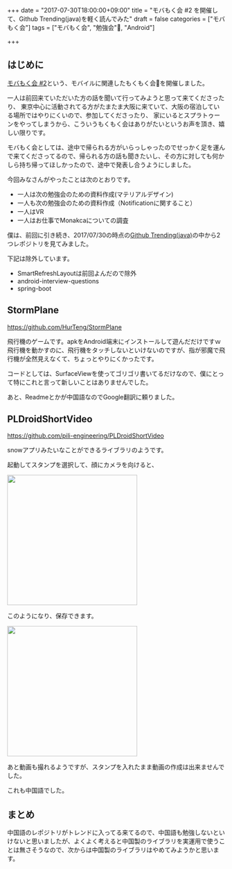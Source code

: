 +++
date = "2017-07-30T18:00:00+09:00"
title = "モバもく会 #2 を開催して、Github Trending(java)を軽く読んでみた"
draft = false
categories = ["モバもく会"]
tags = ["モバもく会", "勉強会", "Android"]

+++


## はじめに

<a  target="_blank" href="https://connpass.com/event/62526/" >モバもく会 #2</a>という、モバイルに関連したもくもく会を開催しました。

一人は前回来ていただいた方の話を聞いて行ってみようと思って来てくださったり、
東京中心に活動されてる方がたまたま大阪に来ていて、大阪の宿泊している場所ではやりにくいので、参加してくださったり、
家にいるとスプラトゥーンをやってしまうから、こういうもくもく会はありがたいというお声を頂き、嬉しい限りです。

モバもく会としては、途中で帰られる方がいらっしゃったのでせっかく足を運んで来てくださってるので、帰られる方の話も聞きたいし、その方に対しても何かしら持ち帰ってほしかったので、途中で発表し合うようにしました。

今回みなさんがやったことは次のとおりです。

* 一人は次の勉強会のための資料作成(マテリアルデザイン)
* 一人も次の勉強会のための資料作成（Notificationに関すること）
* 一人はVR
* 一人はお仕事でMonakcaについての調査

僕は、前回に引き続き、2017/07/30の時点の<a target="_blank" href="https://github.com/trending/java?since=weekly">Github Trending(java)</a>の中から2つレポジトリを見てみました。



下記は除外しています。

* SmartRefreshLayoutは前回よんだので除外
* android-interview-questions
* spring-boot




## StormPlane

<a target="_blank" href="https://github.com/HurTeng/StormPlane">https://github.com/HurTeng/StormPlane</a>

飛行機のゲームです。apkをAndroid端末にインストールして遊んだだけですｗ
飛行機を動かすのに、飛行機をタッチしないといけないのですが、指が邪魔で飛行機が全然見えなくて、ちょっとやりにくかったです。

コードとしては、SurfaceViewを使ってゴリゴリ書いてるだけなので、僕にとって特にこれと言って新しいことはありませんでした。

あと、Readmeとかが中国語なのでGoogle翻訳に頼りました。


## PLDroidShortVideo

<a target="_blank" href="https://github.com/pili-engineering/PLDroidShortVideo">https://github.com/pili-engineering/PLDroidShortVideo</a>


snowアプリみたいなことができるライブラリのようです。


起動してスタンプを選択して、顔にカメラを向けると、

<img src="/images/2017/07/mobamock2/PLDroidShortVideo_sample.png" width="300">

このようになり、保存できます。

<img src="/images/2017/07/mobamock2/PLDroidShortVideo_sample_image.png" width="300">


あと動画も撮れるようですが、スタンプを入れたまま動画の作成は出来ませんでした。

これも中国語でした。


## まとめ

中国語のレポジトリがトレンドに入ってる来てるので、中国語も勉強しないといけないと思いましたが、よくよく考えると中国製のライブラリを実運用で使うことは無さそうなので、次からは中国製のライブラリはやめてみようかと思います。



